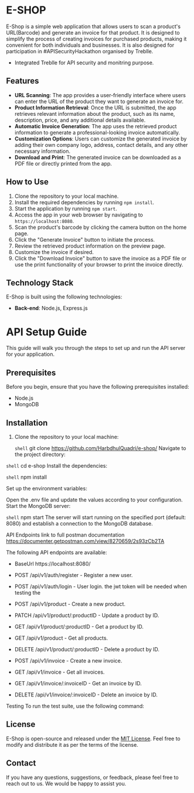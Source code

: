 # E-SHOP

E-Shop is a simple web application that allows users to scan a product's URL(Barcode) and generate an invoice for that product. It is designed to simplify the process of creating invoices for purchased products, making it convenient for both individuals and businesses. It is also designed for participation in #APISecurityHackathon organised by Treblle.
 - Integrated Treblle for API security and monitring purpose.

## Features

- **URL Scanning**: The app provides a user-friendly interface where users can enter the URL of the product they want to generate an invoice for.
- **Product Information Retrieval**: Once the URL is submitted, the app retrieves relevant information about the product, such as its name, description, price, and any additional details available.
- **Automatic Invoice Generation**: The app uses the retrieved product information to generate a professional-looking invoice automatically.
- **Customization Options**: Users can customize the generated invoice by adding their own company logo, address, contact details, and any other necessary information.
- **Download and Print**: The generated invoice can be downloaded as a PDF file or directly printed from the app.

## How to Use

1. Clone the repository to your local machine.
2. Install the required dependencies by running `npm install`.
3. Start the application by running `npm start`.
4. Access the app in your web browser by navigating to `https://localhost:8080`.
5. Scan the product's barcode by clicking the camera button on the home page.
6. Click the "Generate Invoice" button to initiate the process.
7. Review the retrieved product information on the preview page.
8. Customize the invoice if desired.
9. Click the "Download Invoice" button to save the invoice as a PDF file or use the print functionality of your browser to print the invoice directly.

## Technology Stack

E-Shop is built using the following technologies:

- **Back-end**: Node.js, Express.js

# API Setup Guide

This guide will walk you through the steps to set up and run the API server for your application.

## Prerequisites

Before you begin, ensure that you have the following prerequisites installed:

- Node.js 
- MongoDB 

## Installation

1. Clone the repository to your local machine:

   ```shell```
   git clone https://github.com/HarbdhulQuadri/e-shop/
Navigate to the project directory:

```shell```
cd e-shop
Install the dependencies:

```shell```
npm install

Set up the environment variables:

Open the .env file and update the values according to your configuration.
Start the MongoDB server:

```shell```
npm start
The server will start running on the specified port (default: 8080) and establish a connection to the MongoDB database.

API Endpoints
link to full postman documentation https://documenter.getpostman.com/view/8270659/2s93zCb2TA

The following API endpoints are available: 
- BaseUrl https://localhost:8080/


- POST /api/v1/auth/register - Register a new user.
- POST /api/v1/auth/login - User login.
the jwt token will be needed when testing the 
- POST /api/v1/product - Create a new product.
- PATCH /api/v1/product/:productID - Update a product by ID.
- GET /api/v1/product/:productID - Get a product by ID.
- GET /api/v1/product - Get all products.
- DELETE /api/v1/product/:productID - Delete a product by ID.
-  POST /api/v1/invoice - Create a new invoice.
-  GET /api/v1/invoice - Get all invoices.
-  GET /api/v1/invoice/:invoiceID - Get an invoice by ID.
- DELETE /api/v1/invoice/:invoiceID - Delete an invoice by ID.


Testing
To run the test suite, use the following command:

## License

E-Shop is open-source and released under the [MIT License](LICENSE). Feel free to modify and distribute it as per the terms of the license.

## Contact

If you have any questions, suggestions, or feedback, please feel free to reach out to us. We would be happy to assist you.
